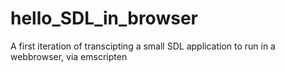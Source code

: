 # hello_SDL_in_browser
A first iteration of transcipting a small SDL application to run in a webbrowser, via emscripten
